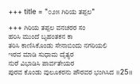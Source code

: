 +++
title = "೦೨೫ ಗಿರಿಯ ತಪ್ಪಲ"

+++
ಗಿರಿಯ ತಪ್ಪಲ ವನಚರರ ಸಂ  
ಹರಿಸಿ ಮುಂದೆ ಬೃಹಂತಕನ ಕಾ  
ತರಿಸಿ ಕಾಣಿಸಿಕೊಂಡು ಸೇನಾಬಿಂದು ನಗರಿಯಲಿ  
ಇರವ ಮಾಡಿ ಸುಧಾಮ ದೈತ್ಯರ  
ನುರೆ ವಿಭಾಡಿಸಿ ಪಾರ್ವತೇಯರ  
ಪುರವ ಕೊಂಡು ವುಲೂಕರನು ಪೌರವರ ಭಂಗಿಸಿದ     ॥25॥